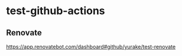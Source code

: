 # test-github-actions

## Renovate
https://app.renovatebot.com/dashboard#github/yurake/test-renovate
